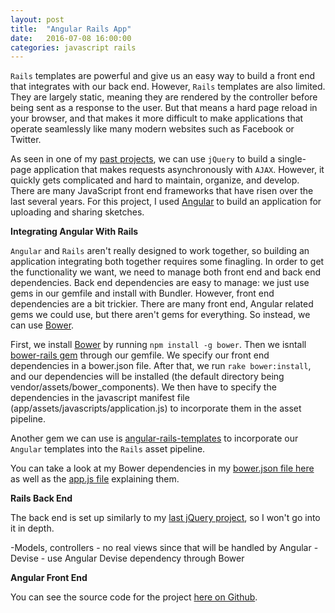 ```yaml
---
layout: post
title:  "Angular Rails App"
date:   2016-07-08 16:00:00
categories: javascript rails
---
```


`Rails` templates are powerful and give us an easy way to build a front end that integrates with our back end. However, `Rails` templates are also limited. They are largely static, meaning they are rendered by the controller before being sent as a response to the user. But that means a hard page reload in your browser, and that makes it more difficult to make applications that operate seamlessly like many modern websites such as Facebook or Twitter.

As seen in one of my [past projects][jquery-project], we can use `jQuery` to build a single-page application that makes requests asynchronously with `AJAX`. However, it quickly gets complicated and hard to maintain, organize, and develop. There are many JavaScript front end frameworks that have risen over the last several years. For this project, I used [Angular][angular] to build an application for uploading and sharing sketches.

**Integrating Angular With Rails**

`Angular` and `Rails` aren't really designed to work together, so building an application integrating both together requires some finagling. In order to get the functionality we want, we need to manage both front end and back end dependencies. Back end dependencies are easy to manage: we just use gems in our gemfile and install with Bundler. However, front end dependencies are a bit trickier. There are many front end, Angular related gems we could use, but there aren't gems for everything. So instead, we can use [Bower][bower].

First, we install [Bower][bower] by running `npm install -g bower`. Then we isntall [bower-rails gem][bower-rails] through our gemfile. We specify our front end dependencies in a bower.json file. After that, we run `rake bower:install`, and our dependencies will be installed (the default directory being vendor/assets/bower_components). We then have to specify the dependencies in the javascript manifest file (app/assets/javascripts/application.js) to incorporate them in the asset pipeline.

Another gem we can use is [angular-rails-templates][angular-rails-templates] to incorporate our `Angular` templates into the `Rails` asset pipeline.

You can take a look at my Bower dependencies in my [bower.json file here][gh-bower-json] as well as the [app.js file][gh-app-js] explaining them.

**Rails Back End**

The back end is set up similarly to my [last jQuery project][jquery-project], so I won't go into it in depth. 

-Models, controllers - no real views since that will be handled by Angular
-Devise - use Angular Devise dependency through Bower

**Angular Front End**


You can see the source code for the project [here on Github][github-repo].

[jquery-project]: http://mitulmistry.github.io/javascript/rails/jquery-rails-app/
[angular]: https://angularjs.org/
[bower]: https://bower.io/
[bower-rails]: https://github.com/rharriso/bower-rails
[angular-rails-templates]: https://github.com/pitr/angular-rails-templates
[gh-bower-json]: https://github.com/MitulMistry/sketchbook/blob/master/bower.json
[gh-app-js]: https://github.com/MitulMistry/sketchbook/blob/master/app/assets/javascripts/angular-app/app.js
[github-repo]: https://github.com/MitulMistry/sketchbook
